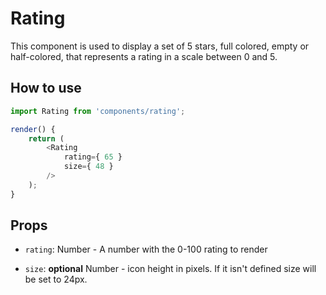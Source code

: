 # Rating

This component is used to display a set of 5 stars, full colored, empty or half-colored,
that represents a rating in a scale between 0 and 5.

## How to use

```js
import Rating from 'components/rating';

render() {
	return (
		<Rating
			rating={ 65 }
			size={ 48 }
		/>
	);
}
```

## Props

- `rating`: Number - A number with the 0-100 rating to render

- `size`: **optional** Number - icon height in pixels. If it isn't
  defined size will be set to 24px.
